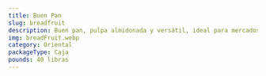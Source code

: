 ```yaml
---
title: Buen Pan
slug: breadfruit
description: Buen pan, pulpa almidonada y versátil, ideal para mercados que buscan productos orientales de larga vida útil cultivados con estándares internacionales.
img: breadFruit.webp
category: Oriental
packageType: Caja
pounds: 40 libras
---
```

